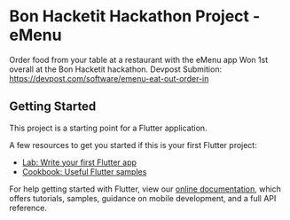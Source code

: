 # Bon Hacketit Hackathon Project - eMenu
Order food from your table at a restaurant with the eMenu app
  Won 1st overall at the Bon Hacketit hackathon.
  Devpost Submition: https://devpost.com/software/emenu-eat-out-order-in


## Getting Started

This project is a starting point for a Flutter application.

A few resources to get you started if this is your first Flutter project:

- [Lab: Write your first Flutter app](https://flutter.dev/docs/get-started/codelab)
- [Cookbook: Useful Flutter samples](https://flutter.dev/docs/cookbook)

For help getting started with Flutter, view our
[online documentation](https://flutter.dev/docs), which offers tutorials,
samples, guidance on mobile development, and a full API reference.
